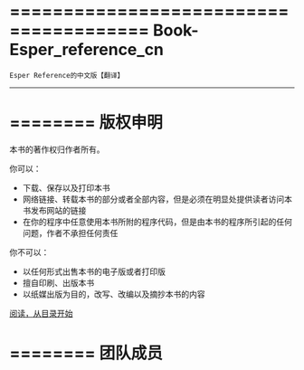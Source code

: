 =======================================
Book-Esper_reference_cn
=======================================
	Esper Reference的中文版【翻译】
--------------------------------------

========
版权申明
========

本书的著作权归作者所有。

你可以：

- 下载、保存以及打印本书
- 网络链接、转载本书的部分或者全部内容，但是必须在明显处提供读者访问本书发布网站的链接
- 在你的程序中任意使用本书所附的程序代码，但是由本书的程序所引起的任何问题，作者不承担任何责任

你不可以：

- 以任何形式出售本书的电子版或者打印版
- 擅自印刷、出版本书
- 以纸媒出版为目的，改写、改编以及摘抄本书的内容

[阅读，从目录开始](source/perface.md)

========
团队成员
========
